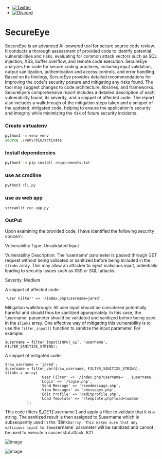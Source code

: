 - [![Twitter](https://img.shields.io/twitter/follow/abdulr7mann?style=social)](https://twitter.com/intent/follow?screen_name=abdulr7mann)
- [![Discord](https://user-images.githubusercontent.com/7288322/34429152-141689f8-ecb9-11e7-8003-b5a10a5fcb29.png?label=Join&amp;style=social)](https://discord.gg/pN5dPYu)
# SecureEye
  SecureEye is an advanced AI-powered tool for secure source code review. It conducts a thorough assessment of provided code to identify potential vulnerabilities and risks, evaluating for common attack vectors such as SQL injection, XSS, buffer overflow, and remote code execution. SecureEye analyzes the code for secure coding practices, including input validation, output sanitization, authentication and access controls, and error handling. Based on its findings, SecureEye provides detailed recommendations for improving the code's security posture and mitigating any risks found. The tool may suggest changes to code architecture, libraries, and frameworks. SecureEye's comprehensive report includes a detailed description of each vulnerability found, its severity, and a snippet of affected code. The report also includes a walkthrough of the mitigation steps taken and a snippet of the updated, mitigated code, helping to ensure the application's security and integrity while minimizing the risk of future security incidents.

### Create virtualenv
```bash
python3 -m venv venv 
source ./venv/bin/activate
```
### Install dependencies
```bash
python3 -m pip install requirements.txt
```
### use as cmdline
```bash
python3 cli.py
```
### use as web app
```bash
streamlit run app.py
```
### OutPut

Upon examining the provided code, I have identified the following security concern:

Vulnerability Type: Unvalidated Input

Vulnerability Description: The 'username' parameter is passed through GET request without being validated or sanitized before being included in the `$links` array. This may allow an attacker to inject malicious input, potentially leading to security issues such as XSS or SQLi attacks.

Severity: Medium

A snippet of affected code:
```
'User Filter' => '/index.php?username=jared',
```

Mitigation walkthrough: All user input should be considered potentially harmful and should thus be sanitized appropriately. In this case, the 'username' parameter should be validated and sanitized before being used in the `$links` array. One effective way of mitigating this vulnerability is to use the `filter_input()` function to sanitize the input parameter. For example:
```
$username = filter_input(INPUT_GET, 'username', FILTER_SANITIZE_STRING);
```

A snippet of mitigated code:
```
$raw_username = 'jared';
$username = filter_var($raw_username, FILTER_SANITIZE_STRING);
$links = array(
                'User Filter' => '/index.php?username=' . $username,
                'Login' => '/login.php', 
                'Send Message' => '/sendmessage.php', 
                'View Messages' => '/messages.php', 
                'Edit Profile' => '/editprofile.php',
                'Load Template' => '/template.php?load=loadme'
          );
```

This code filters $_GET['username'] and apply a filter to validate that it is a string. The sanitized result is then assigned to $username which is subsequently used in the `$links` array. This makes sure that any malicious input to the `username` parameter will be sanitized and cannot be used to execute a successful attack.
821

![image](https://user-images.githubusercontent.com/51442494/230654799-691528ac-8cc4-4032-b753-90d1152661de.png)

![image](https://github.com/abdulr7mann/SecureEye/assets/51442494/78658a7f-5d7b-478c-bd0c-cf7465092fc4)

